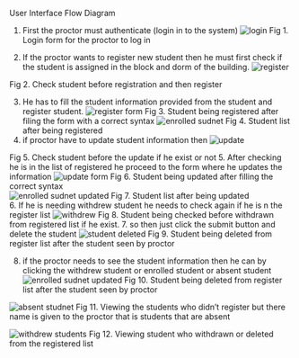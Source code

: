 User Interface Flow Diagram

1. First the proctor must authenticate (login in to the system)
![login](https://github.com/user-attachments/assets/c98cbb45-6ee9-4e5c-976a-82df7502cb20)
Fig 1. Login form for the proctor to log in

2. If the proctor wants to register new student then he must first check if the student is assigned in the block and dorm of the building.
![register](https://github.com/user-attachments/assets/7da1077a-1eb2-42e3-9e2c-58280b317db0)

Fig 2. Check student before registration and then register

3. He has to fill the student information provided from the student and register student.
![register form](https://github.com/user-attachments/assets/7cb5e0f9-ec47-46fa-857b-86cdd9acd67f)
Fig 3. Student being registered after filing the form with a correct syntax
![enrolled sudnet](https://github.com/user-attachments/assets/fe8273bb-5a77-490c-8b1a-577675b3b502)
Fig 4. Student list after being registered 
4. if proctor have to update student information then 
![update](https://github.com/user-attachments/assets/17812a7f-6299-40e4-baec-daa8ff95037f)

Fig 5. Check student before the update if he exist or not 
5. After checking he is in the list of registered he proceed to the form where he updates the information
![update form](https://github.com/user-attachments/assets/8ea341d9-e404-498d-aae9-83a69772c3f1)
Fig 6. Student being updated after filling the correct syntax  
![enrolled sudnet updated](https://github.com/user-attachments/assets/5ca8e594-866f-4da4-a814-542c21dc2747)
Fig 7. Student list after being updated  
6. If he is needing withdrew student he needs to check again if he is n the register list
![withdrew](https://github.com/user-attachments/assets/9a3f788b-9496-455c-b11d-f1e3a6f04b01)
Fig 8. Student being checked before withdrawn from registered list if he exist. 
7. so then just click the submit button and delete the student
![student deleted](https://github.com/user-attachments/assets/1de04b26-6678-41ca-9436-ab5e2d342095)
Fig 9. Student being deleted from register list after the student seen by proctor

8.  if the proctor needs to see the student information then he can by clicking the 
withdrew student or enrolled student or absent student
![enrolled sudnet updated](https://github.com/user-attachments/assets/a633dd0a-bfd5-4d37-b6b5-8f0f2da19509)
Fig 10. Student being deleted from register list after the student seen by proctor

![absent studnet](https://github.com/user-attachments/assets/2c7a8b80-1fc9-48f3-ba20-7771eb7322ae)
Fig 11. Viewing the students who didn’t register but there name is given to the proctor that is students that are absent

![withdrew students](https://github.com/user-attachments/assets/78a9eac2-0312-4cfc-bc59-7d2c33dc6c7c)
Fig 12. Viewing student who withdrawn or deleted from the registered list 
